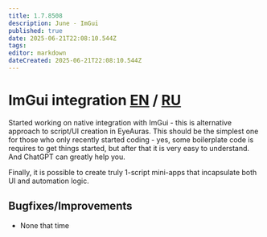 ```yaml
---
title: 1.7.8508
description: June - ImGui
published: true
date: 2025-06-21T22:08:10.544Z
tags: 
editor: markdown
dateCreated: 2025-06-21T22:08:10.544Z
---
```


# ImGui integration [EN](https://wiki.eyeauras.net/en/scripting/imgui/getting-started) / [RU](https://wiki.eyeauras.net/ru/scripting/imgui/getting-started)
Started working on native integration with ImGui - this is alternative approach to script/UI creation in EyeAuras. This should be the simplest one for those who only recently started coding - yes, some boilerplate code is requires to get things started, but after that it is very easy to understand. And ChatGPT can greatly help you. 

Finally, it is possible to create truly 1-script mini-apps that incapsulate both UI and automation logic.


## Bugfixes/Improvements
- None that time